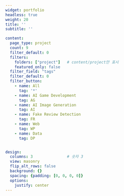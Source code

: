```yaml
---
widget: portfolio
headless: true
weight: 20
title: ''
subtitle: ''

content:
  page_type: project
  count: 9
  filter_default: 0
  filters:
    folders: ["project"]   # content/project만 표시
    featured_only: false
  filter_field: "tags"
  filter_default: 0
  filter_button:
    - name: All
      tag: '*'
    - name: AI Game Development
      tag: AG
    - name: AI Image Generation
      tag: AI
    - name: Fake Review Detection
      tag: FR
    - name: Web
      tag: WP
    - name: Data
      tag: DP


design:
  columns: 3               # 숫자 3
  view: masonry
  flip_alt_rows: false
  background: {}
  spacing: {padding: [0, 0, 0, 0]}
  options:
    justify: center
---
```

<style>
  /* 필터 바 폭을 내용만큼만 줄이고, 정확히 가운데 */
  .home-section .isotope-filters {
    display: flex !important;
    justify-content: center !important;
    align-items: center !important;
    flex-wrap: wrap !important;
    gap: .5rem !important;
    width: max-content !important;   /* ← 핵심 */
    margin: 1rem auto 1.5rem auto !important;
    padding-left: 0 !important;      /* ul 기본 들여쓰기 제거 대비 */
  }
  .home-section .isotope-filters ul { padding-left: 0 !important; margin: 0 !important; }
  .home-section .isotope-filters li { list-style: none !important; }
</style>

